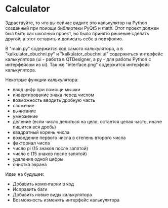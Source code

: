 # Calculator
Здраствуйте, то что вы сейчас видите это калькулятор на Python созданный при поиощи библиотеки PyQt5 и math. Этот проект должен был быть как школный проект, но было принято решение сделать другой, а этот оставить и дописать себе в портфолио. 

В "main.py" содержится код самого калькулятора, а в "kalkulator_obuchni.py" и "kalkulator_obuchni.ui" содержиться интерфейс калькулятора (ui - работа в QTDesigner, а py - для работы Python с интерфейсом из ui). Так же "interface.png" содержится интерфейс калькулятора.

Некотрые функции калькулятора: 
 - ввод цифр при помощи мышки
 - инвертирование знака перед числом
 - возможность вводить дробную часть
 - сложение
 - вычитание
 - умножение
 - деление (если число делиться на цело, остается целая часть, иначе пишится вся дробь)
 - квадратный корень числа
 - возведение первого числа в степень второго числа
 - факториал числа
 - число pi (15 знаков после запятой)
 - число e (15 знаков после запятой)
 - удаление одной цифры
 - очистка экрана

 Идеи на будущее: 
  - Добавить коментарии в код
  - Исправить баги
  - Добавить новые виды калькулятора
  - Возможность изменять интерфейс калькулятора
